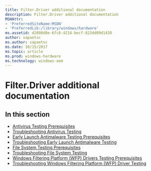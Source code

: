 ```yaml
---
title: Filter.Driver additional documentation
description: Filter.Driver additional documentation
MSHAttr:
- 'PreferredSiteName:MSDN'
- 'PreferredLib:/library/windows/hardware'
ms.assetid: d2808d8e-6fc8-4214-becf-8234d09d1438
author: sapaetsc
ms.author: sapaetsc
ms.date: 10/15/2017
ms.topic: article
ms.prod: windows-hardware
ms.technology: windows-oem
---
```


# Filter.Driver additional documentation


## <span id="in_this_section"></span>In this section


-   [Antivirus Testing Prerequisites](antivirus-testing-prerequisites.md)
-   [Troubleshooting Antivirus Testing](troubleshooting-antivirus-testing.md)
-   [Early Launch Antimalware Testing Prerequisites](early-launch-antimalware-testing-prerequisites.md)
-   [Troubleshooting Early Launch Antimalware Testing](troubleshooting-early-launch-antimalware-testing.md)
-   [File System Testing Prerequisites](file-system-testing-prerequisites.md)
-   [Troubleshooting File System Testing](troubleshooting-file-system-testing.md)
-   [Windows Filtering Platform (WFP) Drivers Testing Prerequisites](windows-filtering-platform--wfp--drivers-testing-prerequisites.md)
-   [Troubleshooting Windows Filtering Platform (WFP) Driver Testing](troubleshooting-windows-filtering-platform--wfp--driver-testing.md)

 

 






